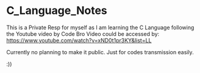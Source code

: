# C_Language_Notes

This is a Private Resp for myself as I am learning the C Language following the Youtube video by Code Bro
Video could be accessed by: https://www.youtube.com/watch?v=xND0t1pr3KY&list=LL

Currently no planning to make it public.
Just for codes transmission easily.

:))
